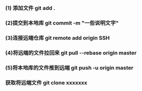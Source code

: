 ### (1) 添加文件	git add .

### (2)提交到本地库 	git commit -m "一些说明文字"

### (3)连接远端仓库 	git remote add origin SSH

### (4)将远端的文件拉回来		git pull --rebase origin master

### (5)将本地库的文件推到远端		git push -u origin master





### 获取将远端文件		git clone xxxxxxx
